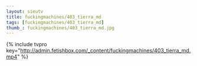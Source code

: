 ```yaml
--- 
layout: sieutv
title: fuckingmachines/403_tierra_md
tags: [fuckingmachines/403_tierra_md]
thumb_: fuckingmachines/403_tierra_md.jpg
---
```

{% include tvpro key="http://admin.fetishbox.com/_content/fuckingmachines/403_tierra_md.mp4" %} 
